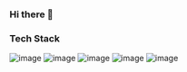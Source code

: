 ### Hi there 👋

### Tech Stack
![image](https://img.shields.io/badge/Python-FFD43B?style=for-the-badge&logo=python&logoColor=blue)
![image](https://img.shields.io/badge/C%2B%2B-00599C?style=for-the-badge&logo=c%2B%2B&logoColor=white)
![image](https://img.shields.io/badge/Qt-41CD52?style=for-the-badge&logo=qt&logoColor=white)
![image]([https://img.shields.io/badge/-MATLAB-orange](https://img.shields.io/badge/JavaScript-323330?style=for-the-badge&logo=javascript&logoColor=F7DF1E))
![image](https://img.shields.io/badge/Numpy-777BB4?style=for-the-badge&logo=numpy&logoColor=white)

